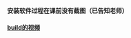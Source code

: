 #### 安装软件过程在课前没有截图（已告知老师）
#### [build的视频](https://gitee.com/weixin12138/build-setting/tree/master/)

